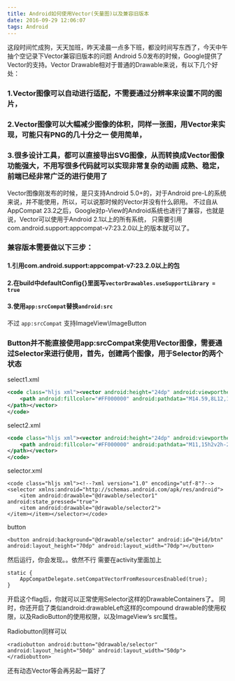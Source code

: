 ```yaml
---
title: Android如何使用Vector(矢量图)以及兼容旧版本
date: 2016-09-29 12:06:07
tags: Android
---
```


这段时间忙成狗，天天加班，昨天凌晨一点多下班，都没时间写东西了，今天中午抽个空记录下Vector兼容旧版本的问题
Android 5.0发布的时候，Google提供了Vector的支持。Vector Drawable相对于普通的Drawable来说，有以下几个好处：

### 1.Vector图像可以自动进行适配，不需要通过分辨率来设置不同的图片，
### 2.Vector图像可以大幅减少图像的体积，同样一张图，用Vector来实现，可能只有PNG的几十分之一 使用简单，
### 3.很多设计工具，都可以直接导出SVG图像，从而转换成Vector图像 功能强大，不用写很多代码就可以实现非常复杂的动画 成熟、稳定，前端已经非常广泛的进行使用了

Vector图像刚发布的时候，是只支持Android 5.0+的，对于Android pre-L的系统来说，并不能使用，所以，可以说那时候的Vector并没有什么卵用。
不过自从AppCompat 23.2之后，Google对p-View的Android系统也进行了兼容，也就是说，Vector可以使用于Android 2.1以上的所有系统，
只需要引用com.android.support:appcompat-v7:23.2.0以上的版本就可以了。

### 兼容版本需要做以下三步：
#### 1.引用com.android.support:appcompat-v7:23.2.0以上的包
#### 2.在build中defaultConfig{}里面写`vectorDrawables.useSupportLibrary = true`
#### 3.使用`app:srcCompat`替换`android:src`

不过 `app:srcCompat` 支持ImageView\ImageButton
### Button并不能直接使用app:srcCompat来使用Vector图像，需要通过Selector来进行使用，首先，创建两个图像，用于Selector的两个状态
select1.xml
```xml
<code class="hljs xml"><vector android:height="24dp" android:viewportheight="24.0" android:viewportwidth="24.0" android:width="24dp" xmlns:android="http://schemas.android.com/apk/res/android">
    <path android:fillcolor="#FF000000" android:pathdata="M14.59,8L12,10.59 9.41,8 8,9.41 10.59,12 8,14.59 9.41,16 12,13.41 14.59,16 16,14.59 13.41,12 16,9.41 14.59,8zM12,2C6.47,2 2,6.47 2,12s4.47,10 10,10 10,-4.47 10,-10S17.53,2 12,2zM12,20c-4.41,0 -8,-3.59 -8,-8s3.59,-8 8,-8 8,3.59 8,8 -3.59,8 -8,8z">
</path></vector>
</code>
```
select2.xml
```xml
<code class="hljs xml"><vector android:height="24dp" android:viewportheight="24.0" android:viewportwidth="24.0" android:width="24dp" xmlns:android="http://schemas.android.com/apk/res/android">
    <path android:fillcolor="#FF000000" android:pathdata="M11,15h2v2h-2zM11,7h2v6h-2zM11.99,2C6.47,2 2,6.48 2,12s4.47,10 9.99,10C17.52,22 22,17.52 22,12S17.52,2 11.99,2zM12,20c-4.42,0 -8,-3.58 -8,-8s3.58,-8 8,-8 8,3.58 8,8 -3.58,8 -8,8z">
</path></vector>
</code>
```
selector.xml
```
<code class="hljs xml"><!--?xml version="1.0" encoding="utf-8"?-->
<selector xmlns:android="http://schemas.android.com/apk/res/android">
    <item android:drawable="@drawable/selector1" android:state_pressed="true">
    <item android:drawable="@drawable/selector2">
</item></item></selector></code>
```

button
```
<button android:background="@drawable/selector" android:id="@+id/btn" android:layout_height="70dp" android:layout_width="70dp"></button>
```

然后运行，你会发现。。依然不行
需要在activity里面加上
```
static {
    AppCompatDelegate.setCompatVectorFromResourcesEnabled(true);
}
```
开启这个flag后，你就可以正常使用Selector这样的DrawableContainers了。
同时，你还开启了类似android:drawableLeft这样的compound drawable的使用权限，以及RadioButton的使用权限，以及ImageView’s src属性。

Radiobutton同样可以
```
<radiobutton android:button="@drawable/selector" android:layout_height="50dp" android:layout_width="50dp"></radiobutton>
```

还有动态Vector等会再另起一篇好了

